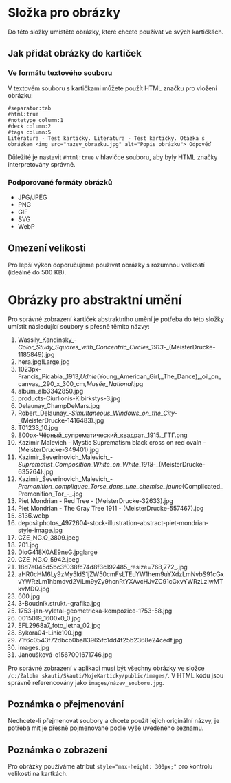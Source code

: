 # Složka pro obrázky

Do této složky umístěte obrázky, které chcete používat ve svých kartičkách.

## Jak přidat obrázky do kartiček

### Ve formátu textového souboru

V textovém souboru s kartičkami můžete použít HTML značku pro vložení obrázku:

```
#separator:tab
#html:true
#notetype column:1
#deck column:2
#tags column:5
Literatura - Test kartičky.	Literatura - Test kartičky.	Otázka s obrázkem <img src="nazev_obrazku.jpg" alt="Popis obrázku">	Odpověď	
```

Důležité je nastavit `#html:true` v hlavičce souboru, aby byly HTML značky interpretovány správně.

### Podporované formáty obrázků

- JPG/JPEG
- PNG
- GIF
- SVG
- WebP

## Omezení velikosti

Pro lepší výkon doporučujeme používat obrázky s rozumnou velikostí (ideálně do 500 KB).

# Obrázky pro abstraktní umění

Pro správné zobrazení kartiček abstraktního umění je potřeba do této složky umístit následující soubory s přesně těmito názvy:

1. Wassily_Kandinsky_-_Color_Study_Squares_with_Concentric_Circles_1913_-_(MeisterDrucke-1185849).jpg
2. hera.jpg!Large.jpg
3. 1023px-Francis_Picabia,_1913,_Udnie_(Young_American_Girl,_The_Dance),_oil_on_canvas,_290_x_300_cm,_Musée_National_.jpg
4. album_alb3342850.jpg
5. products-Ciurlionis-Kibirkstys-3.jpg
6. Delaunay_ChampDeMars.jpg
7. Robert_Delaunay_-_Simultaneous_Windows_on_the_City_-_(MeisterDrucke-1416483).jpg
8. T01233_10.jpg
9. 800px-Чёрный_супрематический_квадрат._1915._ГТГ.png
10. Kazimir Malevich -  Mystic Suprematism black cross on red ovaln - (MeisterDrucke-349401).jpg
11. Kazimir_Severinovich_Malevich_-_Suprematist_Composition_White_on_White_1918_-_(MeisterDrucke-635264).jpg
12. Kazimir_Severinovich_Malevich_-_Premonition_compliquee_Torse_dans_une_chemise_jaune_(Complicated_Premonition_Tor_-_.jpg
13. Piet Mondrian - Red Tree  - (MeisterDrucke-32633).jpg
14. Piet Mondrian - The Gray Tree 1911  - (MeisterDrucke-557467).jpg
15. 8136.webp
16. depositphotos_4972604-stock-illustration-abstract-piet-mondrian-style-image.jpg
17. CZE_NG.O_3809.jpeg
18. 201.jpg
19. DioG418X0AE9neG.jpglarge
20. CZE_NG.O_5942.jpeg
21. 18d7e045d5bc3f038fc74d8f3c192485_resize=768,772_.jpg
22. aHR0cHM6Ly9zMy5ldS1jZW50cmFsLTEuYW1hem9uYXdzLmNvbS91cGxvYWRzLm1hbmdvd2ViLm9yZy9hcnRtYXAvcHJvZC91cGxvYWRzLzIwMTkvMDQ.jpg
23. 600.jpg
24. 3-Boudník.strukt.-grafika.jpg
25. 1753-jan-vyletal-geometricka-kompozice-1753-58.jpg
26. 0015019_1600x0_0.jpg
27. EFL2968a7_foto_letna_02.jpg
28. Sykora04-Linie100.jpg
29. 71f6c0543f72dbcb0ba83965fc1dd4f25b2368e24cedf.jpg
30. images.jpg
31. Janoušková-e1567001671746.jpg

Pro správné zobrazení v aplikaci musí být všechny obrázky ve složce `/c:/Zaloha skauti/Skauti/MojeKarticky/public/images/`. V HTML kódu jsou správně referencovány jako `images/název_souboru.jpg`.

## Poznámka o přejmenování

Nechcete-li přejmenovat soubory a chcete použít jejich originální názvy, je potřeba mít je přesně pojmenované podle výše uvedeného seznamu.

## Poznámka o zobrazení

Pro obrázky používáme atribut `style="max-height: 300px;"` pro kontrolu velikosti na kartkách.
